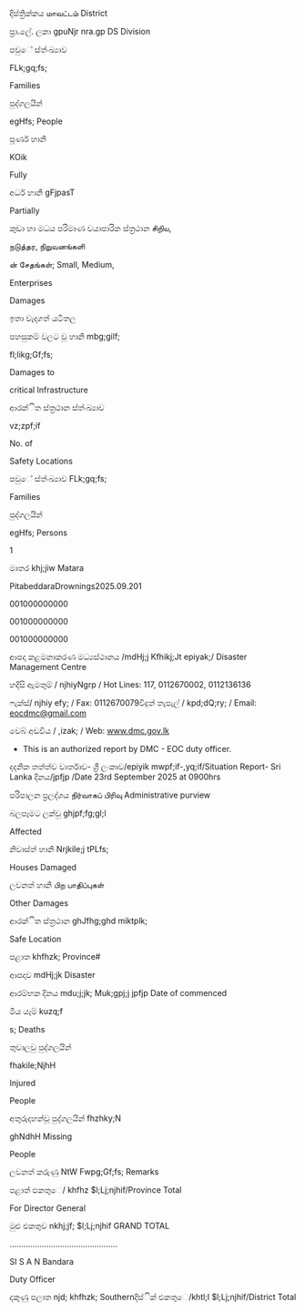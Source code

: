 දිස්ත්‍රික්කය மாவட்டம் District

ප්‍රා.ලේ. ලකා gpuNjr nra.gp DS Division

පවුේ ස්ත්‍ංඛ්‍යාව

FLk;gq;fs;

Families

පුද්ගලයින්

egHfs; People

පූර්ණ හානි

KOik

Fully

අර්ධ හානි gFjpasT

Partially

කුඩා හා මධය පරිමාණ වයාපාරික ස්ත්‍රථාන சிறிய,

நடுத்தர, நிறுவனங்களி

ன் சேதங்கள்; Small, Medium,

Enterprises

Damages

ඉතා වැදගත් යටිතල

පහසුකම් වලට වූ හානි mbg;gilf;

fl;likg;Gf;fs;

Damages to

critical Infrastructure

ආරක්ිත ස්ත්‍රථාන ස්ත්‍ංඛ්‍යාව

vz;zpf;if

No. of

Safety Locations

පවුේ ස්ත්‍ංඛ්‍යාව FLk;gq;fs;

Families

පුද්ගලයින්

egHfs; Persons

1

මාතර khj;jiw Matara

PitabeddaraDrownings2025.09.201

001000000000

001000000000

001000000000

ආපදා කළමනාකරණ මධ්‍යස්ථානය /mdHj;j Kfhikj;Jt epiyak;/ Disaster Management Centre

හදිසි ඇමතුම් / njhiyNgrp / Hot Lines: 117, 0112670002, 0112136136

ෆැක්ස්/ njhiy efy; / Fax: 0112670079විදුත් තැපැල් / kpd;dQ;ry; / Email: eocdmc@gmail.com

වෙබ් අඩවිය / ,izak; / Web: www.dmc.gov.lk

* This is an authorized report by DMC - EOC duty officer.

දදනික තත්ත්ව වාර්තාව- ශ්‍රී ලංකාව/epiyik mwpf;if-,yq;if/Situation Report- Sri Lanka දිනය/jpfjp /Date 23rd September 2025 at 0900hrs

පරිපාලන ප්‍රලද්ශය நிர்வாகப் பிரிவு Administrative purview

බලපෑමට ලක්වු ghjpf;fg;gl;l

Affected

නිවාස්ත්‍ හානි Nrjkile;j tPLfs;

Houses Damaged

ලවනත් හානි பிற பாதிப்புகள்

Other Damages

ආරක්ිත ස්ත්‍රථාන ghJfhg;ghd miktplk;

Safe Location

පළාත khfhzk; Province#

ආපදාව mdHj;jk Disaster

ආරම්භක දිනය mdu;j;jk; Muk;gpj;j jpfjp Date of commenced

මිය යෑම් kuzq;f

s; Deaths

තුවාලවු පුද්ගලයින්

fhakile;NjhH

Injured

People

අතුරුදහන්වූ පුද්ගලයින් fhzhky;N

ghNdhH Missing

People

ලවනත් කරුණු NtW Fwpg;Gf;fs; Remarks

පළාත් ඵකතුෙ/ khfhz $l;Lj;njhif/Province Total

For Director General

මුළු එකතුව nkhj;jf; $l;Lj;njhif GRAND TOTAL

…....….....................................

SI S A N Bandara

Duty Officer

දකුණු පලාත njd; khfhzk; Southernදිස්ික් එකතුෙ/khtl;l $l;Lj;njhif/District Total